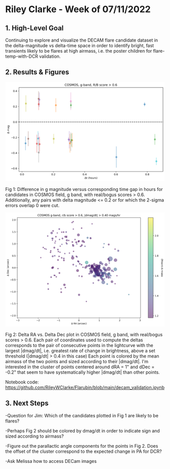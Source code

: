 # Riley Clarke - Week of 07/11/2022

## 1. High-Level Goal

Continuing to explore and visualize the DECAM flare candidate dataset in the delta-magnitude vs delta-time space in order to identify bright, fast transients likely to be flares at high airmass, i.e. the poster children for flare-temp-with-DCR validation.

## 2. Results & Figures

![](https://github.com/RileyWClarke/Flarubin/blob/main/Figures/dmdt.png?raw=true)

Fig 1: Difference in g magnitude versus corresponding time gap in hours for candidates in COSMOS field, g band, with real/bogus scores > 0.6. Additionally, any pairs with delta magnitude <= 0.2 or for which the 2-sigma errors overlap 0 were cut. 

![](https://github.com/RileyWClarke/Flarubin/blob/main/Figures/dcoord2.png?raw=true)

Fig 2: Delta RA vs. Delta Dec plot in COSMOS field, g band, with real/bogus scores > 0.6. Each pair of coordinates used to compute the deltas corresponds to the pair of consecutive points in the lightcurve with the largest |dmag/dt|, i.e. greatest rate of change in brightness, above a set threshold (|dmag/dt| > 0.4 in this case) Each point is colored by the mean airmass of the two points and sized according to their |dmag/dt|. I'm interested in the cluster of points centered around dRA = 1" and dDec = -0.2" that seem to have systematically higher |dmag/dt| than other points. 

Notebook code: https://github.com/RileyWClarke/Flarubin/blob/main/decam_validation.ipynb

## 3. Next Steps 

-Question for Jim: Which of the candidates plotted in Fig 1 are likely to be flares?

-Perhaps Fig 2 should be colored by dmag/dt in order to indicate sign and sized according to airmass?

-Figure out the parallactic angle components for the points in Fig 2. Does the offset of the cluster correspond to the expected change in PA for DCR?

-Ask Melissa how to access DECam images